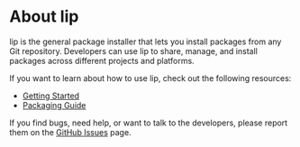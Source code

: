 # About lip

lip is the general package installer that lets you install packages from any Git repository. Developers can use lip to share, manage, and install packages across different projects and platforms.

If you want to learn about how to use lip, check out the following resources:

- [Getting Started](getting-started.md)
- [Packaging Guide](../packaging-guide/index.md)

If you find bugs, need help, or want to talk to the developers, please report them on the [GitHub Issues](https://github.com/futrime/lip/issues) page.
